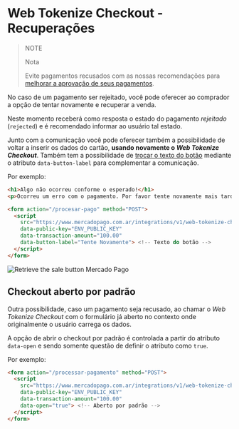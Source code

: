 # Web Tokenize Checkout - Recuperações

> NOTE
>
> Nota
>
> Evite pagamentos recusados com as nossas recomendações para [melhorar a aprovação de seus pagamentos](https://www.mercadopago.com.ar/developers/pt/guides/manage-account/payment-rejections).

No caso de um pagamento ser rejeitado, você pode oferecer ao comprador a opção de tentar novamente e recuperar a venda.

Neste momento receberá como resposta o estado do pagamento *rejeitado* (`rejected`) e é recomendado informar ao usuário tal estado.

Junto com a comunicação você pode oferecer também a possibilidade de voltar a inserir os dados do cartão, **usando novamente o _Web Tokenize Checkout_**. Também tem a possibilidade de [trocar o texto do botão](https://www.mercadopago.com.br/developers/pt/guides/payments/web-tokenize-checkout/personalization) mediante o atributo `data-button-label` para complementar a comunicação.

Por exemplo:

```html
<h1>Algo não ocorreu conforme o esperado!</h1>
<p>Ocorreu um erro com o pagamento. Por favor tente novamente mais tarde:</p>

<form action="/procesar-pago" method="POST">
  <script
    src="https://www.mercadopago.com.ar/integrations/v1/web-tokenize-checkout.js"
    data-public-key="ENV_PUBLIC_KEY"
    data-transaction-amount="100.00"
    data-button-label="Tente Novamente"> <!-- Texto do botão -->
  </script>
</form>
```

![Retrieve the sale button Mercado Pago](/images/cow-recovery-page__pt.png)

## Checkout aberto por padrão

Outra possibilidade, caso um pagamento seja recusado, ao chamar o *Web Tokenize Checkout* com o formulário já aberto no contexto onde originalmente o usuário carrega os dados.

A opção de abrir o checkout por padrão é controlada a partir do atributo `data-open` e sendo somente questão de definir o atributo como `true`.

Por exemplo:

```html
<form action="/processar-pagamento" method="POST">
  <script
    src="https://www.mercadopago.com.ar/integrations/v1/web-tokenize-checkout.js"
    data-public-key="ENV_PUBLIC_KEY"
    data-transaction-amount="100.00"
    data-open="true"> <!-- Aberto por padrão -->
  </script>
</form>
```
